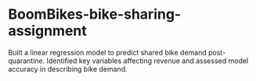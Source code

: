 # BoomBikes-bike-sharing-assignment
Built a linear regression model to predict shared bike demand post-quarantine. Identified key variables affecting revenue and assessed model accuracy in describing bike demand.
